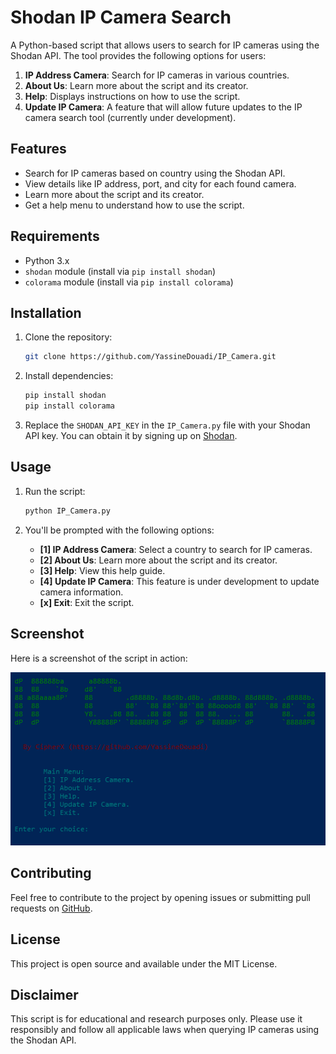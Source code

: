 # Shodan IP Camera Search

A Python-based script that allows users to search for IP cameras using the Shodan API. The tool provides the following options for users:

1. **IP Address Camera**: Search for IP cameras in various countries.
2. **About Us**: Learn more about the script and its creator.
3. **Help**: Displays instructions on how to use the script.
4. **Update IP Camera**: A feature that will allow future updates to the IP camera search tool (currently under development).

## Features

- Search for IP cameras based on country using the Shodan API.
- View details like IP address, port, and city for each found camera.
- Learn more about the script and its creator.
- Get a help menu to understand how to use the script.

## Requirements

- Python 3.x
- `shodan` module (install via `pip install shodan`)
- `colorama` module (install via `pip install colorama`)

## Installation

1. Clone the repository:

    ```bash
    git clone https://github.com/YassineDouadi/IP_Camera.git
    ```

2. Install dependencies:

    ```bash
    pip install shodan
    pip install colorama
    ```

3. Replace the `SHODAN_API_KEY` in the `IP_Camera.py` file with your Shodan API key. You can obtain it by signing up on [Shodan](https://account.shodan.io/).

## Usage

1. Run the script:

    ```bash
    python IP_Camera.py
    ```

2. You'll be prompted with the following options:

    - **[1] IP Address Camera**: Select a country to search for IP cameras.
    - **[2] About Us**: Learn more about the script and its creator.
    - **[3] Help**: View this help guide.
    - **[4] Update IP Camera**: This feature is under development to update camera information.
    - **[x] Exit**: Exit the script.

## Screenshot

Here is a screenshot of the script in action:

![Screenshot](Screenshot.png)

## Contributing

Feel free to contribute to the project by opening issues or submitting pull requests on [GitHub](https://github.com/YassineDouadi/IP_Camera).

## License

This project is open source and available under the MIT License.

## Disclaimer

This script is for educational and research purposes only. Please use it responsibly and follow all applicable laws when querying IP cameras using the Shodan API.
